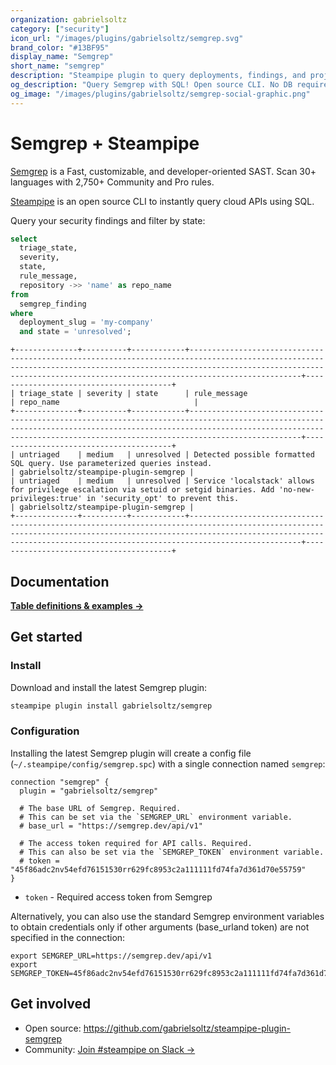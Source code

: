 ```yaml
---
organization: gabrielsoltz
category: ["security"]
icon_url: "/images/plugins/gabrielsoltz/semgrep.svg"
brand_color: "#13BF95"
display_name: "Semgrep"
short_name: "semgrep"
description: "Steampipe plugin to query deployments, findings, and projects from Semgrep."
og_description: "Query Semgrep with SQL! Open source CLI. No DB required."
og_image: "/images/plugins/gabrielsoltz/semgrep-social-graphic.png"
---
```


# Semgrep + Steampipe

[Semgrep](https://semgrep.dev/) is a Fast, customizable, and developer-oriented SAST. Scan 30+ languages with 2,750+ Community and Pro rules.

[Steampipe](https://steampipe.io) is an open source CLI to instantly query cloud APIs using SQL.

Query your security findings and filter by state:

```sql
select
  triage_state,
  severity,
  state,
  rule_message,
  repository ->> 'name' as repo_name
from
  semgrep_finding
where
  deployment_slug = 'my-company'
  and state = 'unresolved';
```

```
+--------------+----------+------------+-------------------------------------------------------------------------------------------------------------------------------------------------------------------------------------------------------------------------------------------+----------------------------------------+
| triage_state | severity | state      | rule_message                                                                                                                                                                                                                              | repo_name                              |
+--------------+----------+------------+-------------------------------------------------------------------------------------------------------------------------------------------------------------------------------------------------------------------------------------------+----------------------------------------+
| untriaged    | medium   | unresolved | Detected possible formatted SQL query. Use parameterized queries instead.                                                                                                                                                                 | gabrielsoltz/steampipe-plugin-semgrep |
| untriaged    | medium   | unresolved | Service 'localstack' allows for privilege escalation via setuid or setgid binaries. Add 'no-new-privileges:true' in 'security_opt' to prevent this.                                                                                       | gabrielsoltz/steampipe-plugin-semgrep |
+--------------+----------+------------+-------------------------------------------------------------------------------------------------------------------------------------------------------------------------------------------------------------------------------------------+----------------------------------------+
```

## Documentation

**[Table definitions & examples →](/plugins/gabrielsoltz/semgrep/tables)**

## Get started

### Install

Download and install the latest Semgrep plugin:

```bash
steampipe plugin install gabrielsoltz/semgrep
```

### Configuration

Installing the latest Semgrep plugin will create a config file (`~/.steampipe/config/semgrep.spc`) with a single connection named `semgrep`:

```hcl
connection "semgrep" {
  plugin = "gabrielsoltz/semgrep"

  # The base URL of Semgrep. Required.
  # This can be set via the `SEMGREP_URL` environment variable.
  # base_url = "https://semgrep.dev/api/v1"

  # The access token required for API calls. Required.
  # This can also be set via the `SEMGREP_TOKEN` environment variable.
  # token = "45f86adc2nv54efd76151530rr629fc8953c2a111111fd74fa7d361d70e55759"
}
```

- `token` - Required access token from Semgrep

Alternatively, you can also use the standard Semgrep environment variables to obtain credentials only if other arguments (base_urland token) are not specified in the connection:

```
export SEMGREP_URL=https://semgrep.dev/api/v1
export SEMGREP_TOKEN=45f86adc2nv54efd76151530rr629fc8953c2a111111fd74fa7d361d70e55759
```

## Get involved

- Open source: https://github.com/gabrielsoltz/steampipe-plugin-semgrep
- Community: [Join #steampipe on Slack →](https://turbot.com/community/join)

